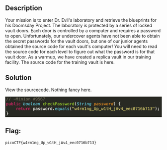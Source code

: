 ## Description
Your mission is to enter Dr. Evil's laboratory and retrieve the blueprints for his Doomsday Project. The laboratory is protected by a series of locked vault doors. Each door is controlled by a computer and requires a password to open. Unfortunately, our undercover agents have not been able to obtain the secret passwords for the vault doors, but one of our junior agents obtained the source code for each vault's computer! You will need to read the source code for each level to figure out what the password is for that vault door. As a warmup, we have created a replica vault in our training facility. The source code for the training vault is here.

## Solution
View the sourcecode. Nothing fancy here.

![](/PicoCTF/Reverse_Engineering/vault-door-training/Imgs/SourceCode.png)

## Flag:
```
picoCTF{w4rm1ng_Up_w1tH_jAv4_eec0716b713}
```

